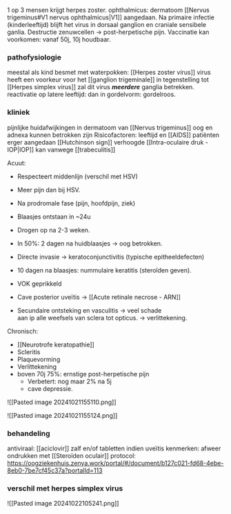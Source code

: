 1 op 3 mensen krijgt herpes zoster.
ophthalmicus: dermatoom [[Nervus trigeminus#V1 nervus ophthalmicus|V1]] aangedaan.
Na primaire infectie (kinderleeftijd) blijft het virus in dorsaal ganglion en craniale sensibele ganlia.
Destructie zenuwcellen -> post-herpetische pijn.
Vaccinatie kan voorkomen: vanaf 50j, 10j houdbaar.
### pathofysiologie
meestal als kind besmet met waterpokken: [[Herpes zoster virus]]
virus heeft een voorkeur voor het [[ganglion trigeminale]] 
in tegenstelling tot [[Herpes simplex virus]] zal dit virus ***meerdere*** ganglia betrekken.
reactivatie op latere leeftijd: dan in gordelvorm: gordelroos.

### kliniek
pijnlijke huidafwijkingen in dermatoom van [[Nervus trigeminus]] 
oog en adnexa kunnen betrokken zijn
Risicofactoren: leeftijd en [[AIDS]] patiënten erger aangedaan
[[Hutchinson sign]] 
verhoogde [[Intra-oculaire druk - IOP|IOP]] kan vanwege [[trabeculitis]] 

Acuut:
- Respecteert middenlijn (verschil met HSV)
- Meer pijn dan bij HSV.
- Na prodromale fase (pijn, hoofdpijn, ziek)
- Blaasjes ontstaan in ~24u
- Drogen op na 2-3 weken.

- In 50%: 2 dagen na huidblaasjes -> oog betrokken.
- Directe invasie -> keratoconjunctivitis (typische epitheeldefecten)
- 10 dagen na blaasjes: nummulaire keratitis (steroïden geven).
- VOK geprikkeld
- Cave posterior uveïtis -> [[Acute retinale necrose - ARN]]
- Secundaire ontsteking en vasculitis -> veel schade  
    aan ip alle weefsels van sclera tot opticus. -> verlittekening.

Chronisch:
- [[Neurotrofe keratopathie]] 
- Scleritis
- Plaquevorming
- Verlittekening
- boven 70j 75%: ernstige post-herpetische pijn
	- Verbetert: nog maar 2% na 5j
	- cave depressie.

![[Pasted image 20241021155110.png]]

![[Pasted image 20241021155124.png]]
### behandeling
antiviraal: [[aciclovir]] zalf en/of tabletten
indien uveïtis kenmerken: afweer ondrukken met [[Steroïden oculair]]
protocol: https://oogziekenhuis.zenya.work/portal/#/document/b127c021-fd68-4ebe-8eb0-7be7cf45c37a?portalId=113

### verschil met herpes simplex virus
![[Pasted image 20241022105241.png]]